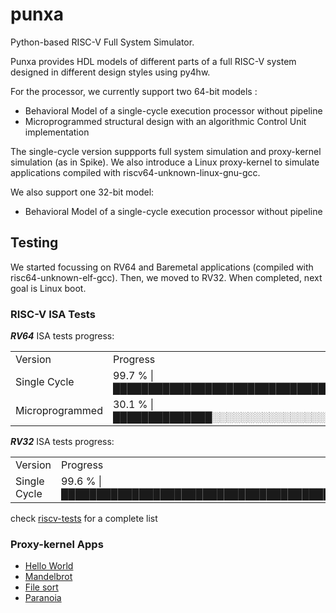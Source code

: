 # punxa
Python-based RISC-V Full System Simulator.

Punxa provides HDL models of different parts of a full RISC-V system designed in different design styles using py4hw.

For the processor, we currently support two 64-bit models :

- Behavioral Model of a single-cycle execution processor without pipeline
- Microprogrammed structural design with an algorithmic Control Unit implementation
 

The single-cycle version suppports full system simulation and proxy-kernel simulation (as in Spike).
We also introduce a Linux proxy-kernel to simulate applications compiled with riscv64-unknown-linux-gnu-gcc.

We also support one 32-bit model:

- Behavioral Model of a single-cycle execution processor without pipeline

## Testing

We started focussing on RV64 and Baremetal applications (compiled with risc64-unknown-elf-gcc).
Then, we moved to RV32.
When completed, next goal is Linux boot.

### RISC-V ISA Tests

***RV64*** ISA tests progress: 

<table>
 <tr><td>Version</td><td>Progress</td></tr>
 <tr>
  <td>Single Cycle </td><td>99.7 %   |█████████████████████████████████████████████|</td>
 </tr>
 <tr>
  <td>Microprogrammed </td><td>30.1 %   |██████████████░░░░░░░░░░░░░░░░░░░░░░░░░░░░░░░|</td>  
 </tr>
</table>


***RV32*** ISA tests progress:

<table>
<tr><td>Version</td><td>Progress</td></tr>
<tr>
 <td>Single Cycle </td><td>99.6 %   |█████████████████████████████████████████████|</td>
</tr>
</table>

check [riscv-tests](https://github.com/davidcastells/punxa/blob/main/test/riscv-tests/README.md) for a complete list

### Proxy-kernel Apps

- [Hello World](https://github.com/davidcastells/punxa/blob/main/test/proxykernel_software/hello/README.md)
- [Mandelbrot](https://github.com/davidcastells/punxa/blob/main/test/proxykernel_software/mandelbrot/README.md)
- [File sort](https://github.com/davidcastells/punxa/tree/main/test/proxykernel_software/sort/README.md)
- [Paranoia](https://github.com/davidcastells/punxa/tree/main/test/proxykernel_software/paranoia/README.md)
